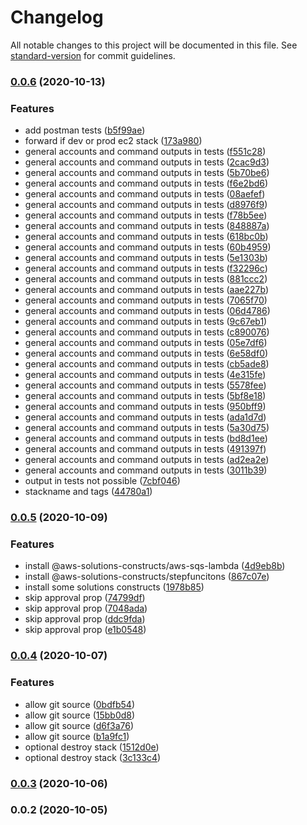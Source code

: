 # Changelog

All notable changes to this project will be documented in this file. See [standard-version](https://github.com/conventional-changelog/standard-version) for commit guidelines.

### [0.0.6](https://github.com/mmuller88/alf-cdk-app-pipeline/compare/v0.0.5...v0.0.6) (2020-10-13)


### Features

* add postman tests ([b5f99ae](https://github.com/mmuller88/alf-cdk-app-pipeline/commit/b5f99ae05d95a659ff371e446fa598d102d7ce4e))
* forward if dev or prod ec2 stack ([173a980](https://github.com/mmuller88/alf-cdk-app-pipeline/commit/173a980a07cef61f2c72ce3a531c696c2597cda6))
* general accounts and command outputs in tests ([f551c28](https://github.com/mmuller88/alf-cdk-app-pipeline/commit/f551c2834baf6b284952465f60c5888bd90c7fbb))
* general accounts and command outputs in tests ([2cac9d3](https://github.com/mmuller88/alf-cdk-app-pipeline/commit/2cac9d3784c85c70bfb7755e72f7ce808d1eb069))
* general accounts and command outputs in tests ([5b70be6](https://github.com/mmuller88/alf-cdk-app-pipeline/commit/5b70be693efe9ea8e50223e1f83e4624551cb903))
* general accounts and command outputs in tests ([f6e2bd6](https://github.com/mmuller88/alf-cdk-app-pipeline/commit/f6e2bd68220b0f4688874936c8c9370dcfe6eced))
* general accounts and command outputs in tests ([08aefef](https://github.com/mmuller88/alf-cdk-app-pipeline/commit/08aefeffddc249b65742272f7893768a86317c8e))
* general accounts and command outputs in tests ([d8976f9](https://github.com/mmuller88/alf-cdk-app-pipeline/commit/d8976f9348cc9cfc840db9a6a7b882d845c1bf3b))
* general accounts and command outputs in tests ([f78b5ee](https://github.com/mmuller88/alf-cdk-app-pipeline/commit/f78b5eeaeb3b2a6e17f4ff915ee1dd3d4a431149))
* general accounts and command outputs in tests ([848887a](https://github.com/mmuller88/alf-cdk-app-pipeline/commit/848887a2aedee165c701f082853e0e147016f6be))
* general accounts and command outputs in tests ([618bc0b](https://github.com/mmuller88/alf-cdk-app-pipeline/commit/618bc0b2e15540c9d3221dba081a334218647040))
* general accounts and command outputs in tests ([60b4959](https://github.com/mmuller88/alf-cdk-app-pipeline/commit/60b4959bb04851439689cb128265829bf41d02ab))
* general accounts and command outputs in tests ([5e1303b](https://github.com/mmuller88/alf-cdk-app-pipeline/commit/5e1303be051cad03749a96a712c1ccfd2fe56b46))
* general accounts and command outputs in tests ([f32296c](https://github.com/mmuller88/alf-cdk-app-pipeline/commit/f32296c7f529b9fd3fd416a40239589d5fd1f20a))
* general accounts and command outputs in tests ([881ccc2](https://github.com/mmuller88/alf-cdk-app-pipeline/commit/881ccc2a73b6e50bf9b74b99b659c5ed4f27ecc7))
* general accounts and command outputs in tests ([aae227b](https://github.com/mmuller88/alf-cdk-app-pipeline/commit/aae227b4b91e235ee4ff45eb6fa6a90a8f306196))
* general accounts and command outputs in tests ([7065f70](https://github.com/mmuller88/alf-cdk-app-pipeline/commit/7065f70e6cbc017a5f40c874aae866d7ac47a78f))
* general accounts and command outputs in tests ([06d4786](https://github.com/mmuller88/alf-cdk-app-pipeline/commit/06d4786ed87c27ba51c3214ec2daaade322d021c))
* general accounts and command outputs in tests ([9c67eb1](https://github.com/mmuller88/alf-cdk-app-pipeline/commit/9c67eb18e0fd1105f1be7a909ece281273ea0e93))
* general accounts and command outputs in tests ([c890076](https://github.com/mmuller88/alf-cdk-app-pipeline/commit/c89007678af0d19958c8b30b7b33238f4824b6fb))
* general accounts and command outputs in tests ([05e7df6](https://github.com/mmuller88/alf-cdk-app-pipeline/commit/05e7df6eb071edb8f4d344dd634b543cfef44ea9))
* general accounts and command outputs in tests ([6e58df0](https://github.com/mmuller88/alf-cdk-app-pipeline/commit/6e58df0846ac5073516885c190fd177ee6a92e87))
* general accounts and command outputs in tests ([cb5ade8](https://github.com/mmuller88/alf-cdk-app-pipeline/commit/cb5ade8fe182457e8e88c07ca4f6aff6e551a1d5))
* general accounts and command outputs in tests ([4e315fe](https://github.com/mmuller88/alf-cdk-app-pipeline/commit/4e315fe88698a2685c2e03b4bb93fb9730172d79))
* general accounts and command outputs in tests ([5578fee](https://github.com/mmuller88/alf-cdk-app-pipeline/commit/5578feed3778834a3feb6e6278555e05852ad4c5))
* general accounts and command outputs in tests ([5bf8e18](https://github.com/mmuller88/alf-cdk-app-pipeline/commit/5bf8e18bccea7d402f1f5c0f8bb75bffdb4854cc))
* general accounts and command outputs in tests ([950bff9](https://github.com/mmuller88/alf-cdk-app-pipeline/commit/950bff914bf3069a238be28cf6f653dfdf53ac87))
* general accounts and command outputs in tests ([ada1d7d](https://github.com/mmuller88/alf-cdk-app-pipeline/commit/ada1d7d8e4b3e8c0fa79aefc5d6456b204017ac9))
* general accounts and command outputs in tests ([5a30d75](https://github.com/mmuller88/alf-cdk-app-pipeline/commit/5a30d753bec4d6c6b5c4dbb6b8a4a6aac074ac16))
* general accounts and command outputs in tests ([bd8d1ee](https://github.com/mmuller88/alf-cdk-app-pipeline/commit/bd8d1ee13f298741ef99dcdb9ea8ccdc85c797de))
* general accounts and command outputs in tests ([491397f](https://github.com/mmuller88/alf-cdk-app-pipeline/commit/491397ff95bc7c2c489dcd4d7f60fd7fe7e816c4))
* general accounts and command outputs in tests ([ad2ea2e](https://github.com/mmuller88/alf-cdk-app-pipeline/commit/ad2ea2ec56d5aedabadedf6340685571158ae14b))
* general accounts and command outputs in tests ([3011b39](https://github.com/mmuller88/alf-cdk-app-pipeline/commit/3011b39729d6f40e902958b3068a66a8d98c3b0e))
* output in tests not possible ([7cbf046](https://github.com/mmuller88/alf-cdk-app-pipeline/commit/7cbf0464f313cdb674a158724b43bbd4a7037512))
* stackname and tags ([44780a1](https://github.com/mmuller88/alf-cdk-app-pipeline/commit/44780a186272bb52c7192b271bb3e1b0cce01080))

### [0.0.5](https://github.com/mmuller88/alf-cdk-app-pipeline/compare/v0.0.4...v0.0.5) (2020-10-09)


### Features

* install @aws-solutions-constructs/aws-sqs-lambda ([4d9eb8b](https://github.com/mmuller88/alf-cdk-app-pipeline/commit/4d9eb8b4b2b1ed60651e44ebc7ba7d07f72317b7))
* install @aws-solutions-constructs/stepfuncitons ([867c07e](https://github.com/mmuller88/alf-cdk-app-pipeline/commit/867c07eb06a2bb0c6efb0c923a7f2028d702ec47))
* install some solutions constructs ([1978b85](https://github.com/mmuller88/alf-cdk-app-pipeline/commit/1978b85bf0e675b0cf71991f3def4b0d60aebc5f))
* skip approval prop ([74799df](https://github.com/mmuller88/alf-cdk-app-pipeline/commit/74799df14458b38b654968b9124a670335e136e3))
* skip approval prop ([7048ada](https://github.com/mmuller88/alf-cdk-app-pipeline/commit/7048ada693376ee1f7a346d5ddf82d0ad74f228b))
* skip approval prop ([ddc9fda](https://github.com/mmuller88/alf-cdk-app-pipeline/commit/ddc9fda30b32788179247b366e747e26a0d49758))
* skip approval prop ([e1b0548](https://github.com/mmuller88/alf-cdk-app-pipeline/commit/e1b05484a957ca10e971d29dd09d50c8a4176b18))

### [0.0.4](https://github.com/mmuller88/alf-cdk-app-pipeline/compare/v0.0.3...v0.0.4) (2020-10-07)


### Features

* allow git source ([0bdfb54](https://github.com/mmuller88/alf-cdk-app-pipeline/commit/0bdfb54f00f5f9ba5a4ee967c799e7c2834f248e))
* allow git source ([15bb0d8](https://github.com/mmuller88/alf-cdk-app-pipeline/commit/15bb0d81c2892cc24d038aca57a41ef49b0883cb))
* allow git source ([d6f3a76](https://github.com/mmuller88/alf-cdk-app-pipeline/commit/d6f3a76bea4452e193853cdf4216104c1b06fa29))
* allow git source ([b1a9fc1](https://github.com/mmuller88/alf-cdk-app-pipeline/commit/b1a9fc17d06f63250b1116e1b34d38fb9a9fc392))
* optional destroy stack ([1512d0e](https://github.com/mmuller88/alf-cdk-app-pipeline/commit/1512d0e557310de96efa1c0a198e802a06f4997f))
* optional destroy stack ([3c133c4](https://github.com/mmuller88/alf-cdk-app-pipeline/commit/3c133c47c39857c237393b730af94605fb148398))

### [0.0.3](https://github.com/mmuller88/alf-cdk-app-pipeline/compare/v0.0.2...v0.0.3) (2020-10-06)

### 0.0.2 (2020-10-05)
